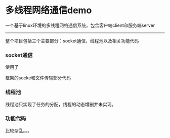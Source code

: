# 多线程网络通信demo

一个基于linux环境的多线程网络通信系统，包含客户端client和服务端server

------

整个项目包括三个主要部分：socket通信，线程池以及相关功能代码

### socket通信

使用了

[freecplus]: http://www.freecplus.net/9ebb8276265b404488a3415be224ed85.html

框架的socke和文件传输部分代码



### 线程池

线程池只实现了任务的分配，线程的动态增删并未实现。



### 功能代码

比较杂乱。。。